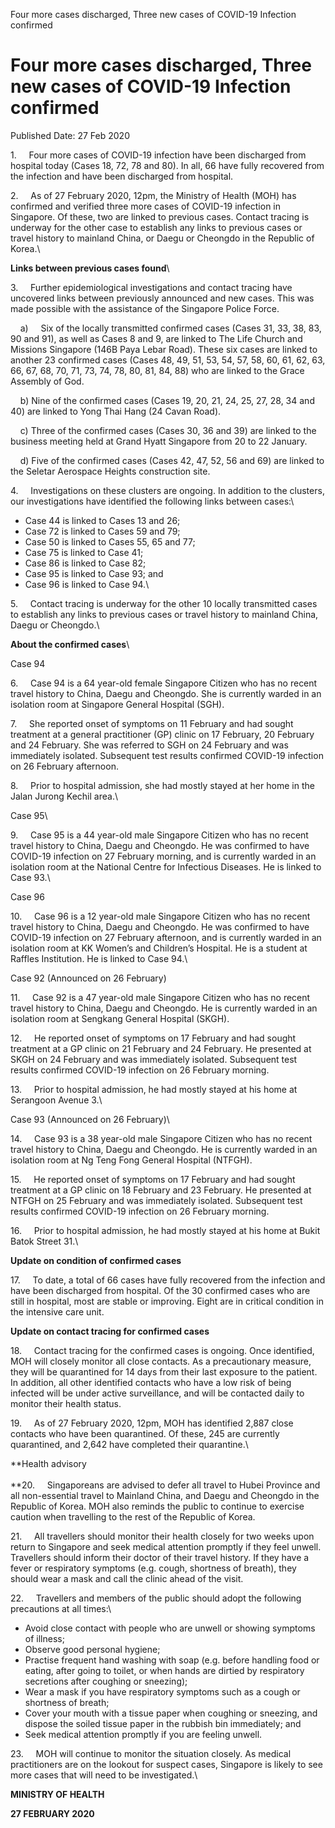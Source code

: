Four more cases discharged, Three new cases of COVID-19 Infection
confirmed

Four more cases discharged, Three new cases of COVID-19 Infection confirmed
===========================================================================

Published Date: 27 Feb 2020

1\.     Four more cases of COVID-19 infection have been discharged from
hospital today (Cases 18, 72, 78 and 80). In all, 66 have fully
recovered from the infection and have been discharged from hospital.

2.     As of 27 February 2020, 12pm, the Ministry of Health (MOH) has
confirmed and verified three more cases of COVID-19 infection in
Singapore. Of these, two are linked to previous cases. Contact tracing
is underway for the other case to establish any links to previous cases
or travel history to mainland China, or Daegu or Cheongdo in the
Republic of Korea.\

**Links between previous cases found**\

3.     Further epidemiological investigations and contact tracing have
uncovered links between previously announced and new cases. This was
made possible with the assistance of the Singapore Police Force.

    a)     Six of the locally transmitted confirmed cases (Cases 31, 33,
38, 83, 90 and 91), as well as Cases 8 and 9, are linked to The Life
Church and Missions Singapore (146B Paya Lebar Road). These six cases
are linked to another 23 confirmed cases (Cases 48, 49, 51, 53, 54, 57,
58, 60, 61, 62, 63, 66, 67, 68, 70, 71, 73, 74, 78, 80, 81, 84, 88) who
are linked to the Grace Assembly of God.

    b) Nine of the confirmed cases (Cases 19, 20, 21, 24, 25, 27, 28, 34
and 40) are linked to Yong Thai Hang (24 Cavan Road).

    c) Three of the confirmed cases (Cases 30, 36 and 39) are linked to
the business meeting held at Grand Hyatt Singapore from 20 to 22
January.

    d) Five of the confirmed cases (Cases 42, 47, 52, 56 and 69) are
linked to the Seletar Aerospace Heights construction site.

4\.     Investigations on these clusters are ongoing. In addition to the
clusters, our investigations have identified the following links between
cases:\

-   Case 44 is linked to Cases 13 and 26;
-   Case 72 is linked to Cases 59 and 79;
-   Case 50 is linked to Cases 55, 65 and 77;
-   Case 75 is linked to Case 41;
-   Case 86 is linked to Case 82;
-   Case 95 is linked to Case 93; and
-   Case 96 is linked to Case 94.\

5.     Contact tracing is underway for the other 10 locally transmitted
cases to establish any links to previous cases or travel history to
mainland China, Daegu or Cheongdo.\

**About the confirmed cases**\

Case 94

6\.     Case 94 is a 64 year-old female Singapore Citizen who has no
recent travel history to China, Daegu and Cheongdo. She is currently
warded in an isolation room at Singapore General Hospital (SGH).

7\.     She reported onset of symptoms on 11 February and had sought
treatment at a general practitioner (GP) clinic on 17 February, 20
February and 24 February. She was referred to SGH on 24 February and was
immediately isolated. Subsequent test results confirmed COVID-19
infection on 26 February afternoon.

8\.     Prior to hospital admission, she had mostly stayed at her home in
the Jalan Jurong Kechil area.\

Case 95\

9.     Case 95 is a 44 year-old male Singapore Citizen who has no recent
travel history to China, Daegu and Cheongdo. He was confirmed to have
COVID-19 infection on 27 February morning, and is currently warded in an
isolation room at the National Centre for Infectious Diseases. He is
linked to Case 93.\

Case 96

10\.     Case 96 is a 12 year-old male Singapore Citizen who has no
recent travel history to China, Daegu and Cheongdo. He was confirmed to
have COVID-19 infection on 27 February afternoon, and is currently
warded in an isolation room at KK Women’s and Children’s Hospital. He is
a student at Raffles Institution. He is linked to Case 94.\

Case 92 (Announced on 26 February)

11\.     Case 92 is a 47 year-old male Singapore Citizen who has no
recent travel history to China, Daegu and Cheongdo. He is currently
warded in an isolation room at Sengkang General Hospital (SKGH).

12.     He reported onset of symptoms on 17 February and had sought
treatment at a GP clinic on 21 February and 24 February. He presented at
SKGH on 24 February and was immediately isolated. Subsequent test
results confirmed COVID-19 infection on 26 February morning.

13\.     Prior to hospital admission, he had mostly stayed at his home at
Serangoon Avenue 3.\

Case 93 (Announced on 26 February)\

14.     Case 93 is a 38 year-old male Singapore Citizen who has no
recent travel history to China, Daegu and Cheongdo. He is currently
warded in an isolation room at Ng Teng Fong General Hospital (NTFGH).

15\.     He reported onset of symptoms on 17 February and had sought
treatment at a GP clinic on 18 February and 23 February. He presented at
NTFGH on 25 February and was immediately isolated. Subsequent test
results confirmed COVID-19 infection on 26 February morning.

16\.     Prior to hospital admission, he had mostly stayed at his home at
Bukit Batok Street 31.\

**Update on condition of confirmed cases**

17\.     To date, a total of 66 cases have fully recovered from the
infection and have been discharged from hospital. Of the 30 confirmed
cases who are still in hospital, most are stable or improving. Eight are
in critical condition in the intensive care unit.

**Update on contact tracing for confirmed cases**

18\.     Contact tracing for the confirmed cases is ongoing. Once
identified, MOH will closely monitor all close contacts. As a
precautionary measure, they will be quarantined for 14 days from their
last exposure to the patient. In addition, all other identified contacts
who have a low risk of being infected will be under active surveillance,
and will be contacted daily to monitor their health status.

19\.     As of 27 February 2020, 12pm, MOH has identified 2,887 close
contacts who have been quarantined. Of these, 245 are currently
quarantined, and 2,642 have completed their quarantine.\

**Health advisory\
\
**20.     Singaporeans are advised to defer all travel to Hubei Province
and all non-essential travel to Mainland China, and Daegu and Cheongdo
in the Republic of Korea. MOH also reminds the public to continue to
exercise caution when travelling to the rest of the Republic of Korea.

21\.     All travellers should monitor their health closely for two weeks
upon return to Singapore and seek medical attention promptly if they
feel unwell. Travellers should inform their doctor of their travel
history. If they have a fever or respiratory symptoms (e.g. cough,
shortness of breath), they should wear a mask and call the clinic ahead
of the visit.

22\.     Travellers and members of the public should adopt the following
precautions at all times:\

-   Avoid close contact with people who are unwell or showing symptoms
    of illness;
-   Observe good personal hygiene;
-   Practise frequent hand washing with soap (e.g. before handling food
    or eating, after going to toilet, or when hands are dirtied by
    respiratory secretions after coughing or sneezing);
-   Wear a mask if you have respiratory symptoms such as a cough or
    shortness of breath;
-   Cover your mouth with a tissue paper when coughing or sneezing, and
    dispose the soiled tissue paper in the rubbish bin immediately; and
-   Seek medical attention promptly if you are feeling unwell.

23.     MOH will continue to monitor the situation closely. As medical
practitioners are on the lookout for suspect cases, Singapore is likely
to see more cases that will need to be investigated.\

<div>

**MINISTRY OF HEALTH**

</div>

**27 FEBRUARY 2020**

